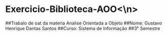 # Exercicio-Biblioteca-AOO<\n>
##Trabalo de oat da materia Analise Orientada a Objeto
##Nome: Gustavo Henrique Dantas Santos
##Curso: Sistema de Informação
##3° Semestre
